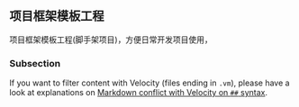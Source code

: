 项目框架模板工程
---------------

项目框架模板工程(脚手架项目)，方便日常开发项目使用，

<!-- MACRO{toc|fromDepth=1|toDepth=2} -->

### Subsection

If you want to filter content with Velocity (files ending in `.vm`), please have a look at
explanations on [Markdown conflict with Velocity on `##` syntax](./markdown-velocity.html).